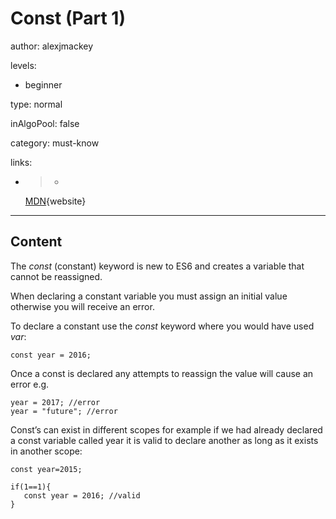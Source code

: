 # Const (Part 1)
author: alexjmackey

levels:

  - beginner

type: normal

inAlgoPool: false

category: must-know

links:

  - >-
    [MDN](https://developer.mozilla.org/en/docs/Web/JavaScript/Reference/Statements/const){website}

---
## Content

The *const* (constant) keyword is new to ES6 and creates a variable that cannot be reassigned.

When declaring a constant variable you must assign an initial value otherwise you 
will receive an error.

To declare a constant use the *const* keyword where you would have used *var*:

```
const year = 2016;
```
Once a const is declared any attempts to reassign the value will cause an error e.g.

```
year = 2017; //error
year = "future"; //error
```
Const’s can exist in different scopes for example if we had already declared a const variable called year it is valid to declare another as long as it exists in another scope:

```
const year=2015;

if(1==1){
   const year = 2016; //valid
}
```